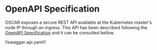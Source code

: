 # OpenAPI Specification

OSCAR exposes a secure REST API available at the Kubernetes master's node IP through an ingress. This API has been described following the [OpenAPI Specification](https://www.openapis.org/) and it can be consulted bellow.

!!swagger api.yaml!!